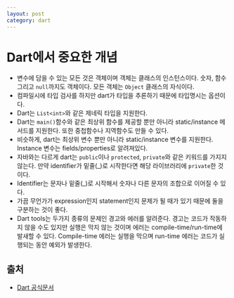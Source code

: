 ```yaml
---
layout: post
category: dart
---
```


# Dart에서 중요한 개념

* 변수에 담을 수 있는 모든 것은 객체이며 객체는 클래스의 인스턴스이다. 숫자, 함수 그리고 `null`까지도 객체이다. 모든 객체는 `Object` 클래스의 자식이다.
* 컴파일시에 타입 검사를 하지만 dart가 타입을 추론하기 때문에 타입명시는 옵션이다.
* Dart는 `List<int>`와 같은 제네릭 타입을 지원한다.
* Dart는 `main()`함수와 같은 최상위 함수를 제공할 뿐만 아니라 static/instance 메서드를 지원한다. 또한 중첩함수나 지역함수도 만들 수 있다.
* 비슷하게, dart는 최상위 변수 뿐만 아니라 static/instance 변수를 지원한다. Instance 변수는 fields/properties로 알려져있다.
* 자바와는 다르게 dart는 `public`이나 `protected`, `private`와 같은 키워드를 가지지 않는다. 만약 identifier가 밑줄(_)로 시작한다면 해당 라이브러리에 `private`한 것이다.
* Identifier는 문자나 밑줄(_)로 시작해서 숫자나 다른 문자의 조합으로 이어질 수 있다.
* 가끔 무언가가 expression인지 statement인지 문제가 될 때가 있기 때문에 둘을 구분하는 것이 좋다.
* Dart tools는 두가지 종류의 문제인 경고와 에러를 알려준다. 경고는 코드가 작동하지 않을 수도 있지만 실행은 막지 않는 것이며 에러는 compile-time/run-time에 발새할 수 있다. Compile-time 에러는 실행을 막으며 run-time 에러는 코드가 실행되는 동안 예외가 발생한다.

## 출처

* [Dart 공식문서](https://www.dartlang.org/guides/language/language-tour)